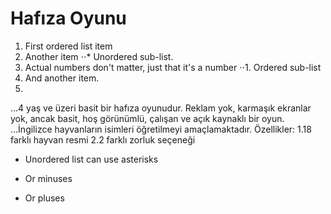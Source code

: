 # Hafıza Oyunu
1. First ordered list item
2. Another item
⋅⋅* Unordered sub-list. 
1. Actual numbers don't matter, just that it's a number
⋅⋅1. Ordered sub-list
4. And another item.
5. 
...4 yaş ve üzeri basit bir hafıza oyunudur.
Reklam yok, karmaşık ekranlar yok, ancak basit, hoş görünümlü, çalışan ve açık kaynaklı bir oyun.
...İngilizce hayvanların isimleri öğretilmeyi amaçlamaktadır.
Özellikler:
1.18 farklı hayvan resmi
2.2 farklı zorluk seçeneği





* Unordered list can use asterisks
- Or minuses
+ Or pluses
